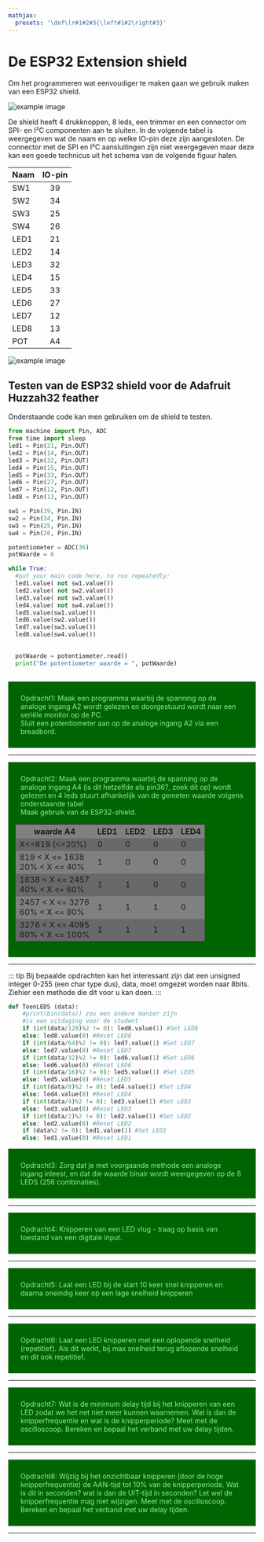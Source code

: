 ```yaml
---
mathjax:
  presets: '\def\lr#1#2#3{\left#1#2\right#3}'
---
```


# De ESP32 Extension shield

Om het programmeren wat eenvoudiger te maken gaan we gebruik maken van een ESP32 shield.

![example image](./images/shield1.png "De ESP32 shield.")

De shield heeft 4 drukknoppen, 8 leds, een trimmer en een connector om SPI- en I²C componenten aan te sluiten. In de volgende tabel is weergegeven wat de naam en op welke IO-pin deze zijn aangesloten. De connector met de SPI en I²C aansluitingen zijn niet weergegeven maar deze kan een goede technicus uit het schema van de volgende figuur halen.


| Naam | IO-pin |
| ----------- |:------------:|
| SW1| 39 | 
| SW2| 34| 
| SW3| 25 | 
| SW4| 26 | 
| LED1| 21 | 
| LED2| 14 | 
| LED3| 32 | 
| LED4| 15 | 
| LED5| 33 | 
| LED6| 27 | 
| LED7| 12 | 
| LED8| 13 | 
| POT| A4 | 

![example image](./images/schema.png "De ESP32 shield.")

## Testen van de ESP32 shield voor de Adafruit Huzzah32 feather

Onderstaande code kan men gebruiken om de shield te testen.

```python
from machine import Pin, ADC
from time import sleep
led1 = Pin(21, Pin.OUT)
led2 = Pin(14, Pin.OUT)
led3 = Pin(32, Pin.OUT)
led4 = Pin(15, Pin.OUT)
led5 = Pin(33, Pin.OUT)
led6 = Pin(27, Pin.OUT)
led7 = Pin(12, Pin.OUT)
led8 = Pin(13, Pin.OUT)

sw1 = Pin(39, Pin.IN)
sw2 = Pin(34, Pin.IN)
sw3 = Pin(25, Pin.IN)
sw4 = Pin(26, Pin.IN)

potentiometer = ADC(36)
potWaarde = 0

while True:
  #put your main code here, to run repeatedly:
  led1.value( not sw1.value())
  led2.value( not sw2.value())
  led3.value( not sw3.value())
  led4.value( not sw4.value())
  led5.value(sw1.value())
  led6.value(sw2.value())
  led7.value(sw3.value())
  led8.value(sw4.value())
  

  potWaarde = potentiometer.read()
  print("De potentiometer waarde = ", potWaarde)
 

```

<div style="background-color:darkgreen; text-align:left; vertical-align:left; padding:15px;">
<p style="color:lightgreen; margin:10px">
Opdracht1: Maak een programma waarbij de spanning op de analoge ingang A2 wordt gelezen en doorgestuurd wordt naar een seriële monitor op de PC.<br>
Sluit een potentiometer aan op de analoge ingang A2 via een breadbord.
</p>
</div>

***

<html>
<div style="background-color:darkgreen; text-align:left; vertical-align:left; padding:15px;">
<p style="color:lightgreen; margin:10px">
Opdracht2: Maak een programma waarbij de spanning op de analoge ingang A4 (is dit hetzelfde als pin36?, zoek dit op) wordt gelezen en 4 leds stuurt afhankelijk van de gemeten waarde volgens onderstaande tabel<br>
Maak gebruik van de ESP32-shield.
</p>
<table>
  <tr bgcolor="Gray">
    <th>waarde A4</th>
    <th>LED1</th>
    <th>LED2</th>
    <th>LED3</th>
    <th>LED4</th>
  </tr>
  <tr bgcolor="DimGray">
    <td>X&lt=819 (&lt=20%)</td>
    <td>0</td>
    <td>0</td>
    <td>0</td>
    <td>0</td>
  </tr>
  <tr bgcolor="Gray">
    <td>819 &lt X &lt= 1638 <br> 20% &lt X &lt= 40%</td>
    <td>1</td>
    <td>0</td>
    <td>0</td>
    <td>0</td>
  </tr>
  <tr bgcolor="DimGray">
    <td>1638 &lt X &lt= 2457 <br> 40% &lt X &lt= 60%</td>
    <td>1</td>
    <td>1</td>
    <td>0</td>
    <td>0</td>
  </tr>
  <tr bgcolor="Gray">
    <td>2457 &lt X &lt= 3276 <br> 60% &lt X &lt= 80%</td>
    <td>1</td>
    <td>1</td>
    <td>1</td>
    <td>0</td>
  </tr>
  <tr bgcolor="DimGray">
    <td>3276 &lt X &lt= 4095 <br> 80% &lt X &lt= 100%</td>
    <td>1</td>
    <td>1</td>
    <td>1</td>
    <td>1</td>
  </tr>
</table>
</div>
</html>

***

::: tip
Bij bepaalde opdrachten kan het interessant zijn dat een unsigned integer 0-255 (een char type dus), data, moet omgezet worden naar 8bits. Ziehier een methode die dit voor u kan doen.
:::

```python
def ToonLEDS (data):
    #print(bin(data)) zou een andere manier zijn
    #is een uitdaging voor de student
    if (int(data/128)%2 != 0): led8.value(1) #Set LED8   
    else: led8.value(0) #Reset LED8   
    if (int(data/64)%2 != 0): led7.value(1) #Set LED7   
    else: led7.value(0) #Reset LED7   
    if (int(data/32)%2 != 0): led6.value(1) #Set LED6   
    else: led6.value(0) #Reset LED6   
    if (int(data/16)%2 != 0): led5.value(1) #Set LED5   
    else: led5.value(0) #Reset LED5   
    if (int(data/8)%2 != 0): led4.value(1) #Set LED4   
    else: led4.value(0) #Reset LED4   
    if (int(data/4)%2 != 0): led3.value(1) #Set LED3   
    else: led3.value(0) #Reset LED3   
    if (int(data/2)%2 != 0): led2.value(1) #Set LED2   
    else: led2.value(0) #Reset LED2   
    if (data%2 != 0): led1.value(1) #Set LED1   
    else: led1.value(0) #Reset LED1

```

<div style="background-color:darkgreen; text-align:left; vertical-align:left; padding:15px;">
<p style="color:lightgreen; margin:10px">
Opdracht3: Zorg dat je met voorgaande methode een analoge ingang inleest, en dat die waarde binair wordt weergegeven op de 8 LEDS (256 combinaties).
</p>
</div>

***

<div style="background-color:darkgreen; text-align:left; vertical-align:left; padding:15px;">
<p style="color:lightgreen; margin:10px">
Opdracht4: Knipperen van een LED vlug - traag op basis van toestand van een digitale input.
</p>
</div>

***

<div style="background-color:darkgreen; text-align:left; vertical-align:left; padding:15px;">
<p style="color:lightgreen; margin:10px">
Opdracht5: Laat een LED bij de start 10 keer snel knipperen en daarna oneindig keer op een lage snelheid knipperen
</p>
</div>

***

<div style="background-color:darkgreen; text-align:left; vertical-align:left; padding:15px;">
<p style="color:lightgreen; margin:10px">
Opdracht6: Laat een LED knipperen met een oplopende snelheid (repetitief). Als dit werkt, bij max snelheid terug aflopende snelheid en dit ook repetitief. 
</p>
</div>

***

<div style="background-color:darkgreen; text-align:left; vertical-align:left; padding:15px;">
<p style="color:lightgreen; margin:10px">
Opdracht7: Wat is de minimum delay tijd bij het knipperen van een LED zodat we het net niet meer kunnen waarnemen. Wat is dan de knipperfrequentie en wat is de knipperperiode? Meet met de oscilloscoop. Bereken en bepaal het verband met uw delay tijden. 
</p>
</div>

***

<div style="background-color:darkgreen; text-align:left; vertical-align:left; padding:15px;">
<p style="color:lightgreen; margin:10px">
Opdracht8: Wijzig bij het onzichtbaar knipperen (door de hoge knipperfrequentie) de AAN-tijd tot 10% van de knipperperiode. Wat is dit in seconden? wat is dan de UIT-tijd in seconden? Let wel de knipperfrequentie mag niet wijzigen. Meet met de oscilloscoop. Bereken en bepaal het verband met uw delay tijden. 
</p>
</div>

***
